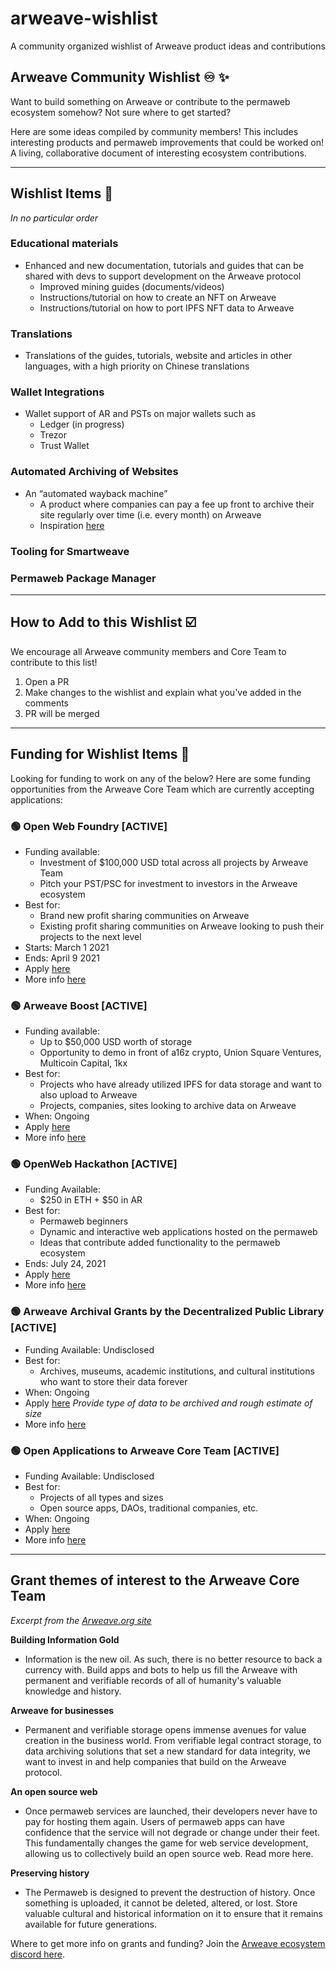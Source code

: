 # arweave-wishlist 
A community organized wishlist of Arweave product ideas and contributions

## Arweave Community Wishlist ♾️ ✨ 
Want to build something on Arweave or contribute to the permaweb ecosystem somehow? Not sure where to get started? 

Here are some ideas compiled by community members! This includes interesting products and permaweb improvements that could be worked on! A living, collaborative document of interesting ecosystem contributions.

-----

## Wishlist Items 📜 
_In no particular order_

### Educational materials
* Enhanced and new documentation, tutorials and guides that can be shared with devs to support development on the Arweave protocol
  * Improved mining guides (documents/videos)
  * Instructions/tutorial on how to create an NFT on Arweave
  * Instructions/tutorial on how to port IPFS NFT data to Arweave

### Translations
* Translations of the guides, tutorials, website and articles in other languages, with a high priority on Chinese translations

### Wallet Integrations
* Wallet support of AR and PSTs on major wallets such as 
  * Ledger (in progress) 
  * Trezor
  * Trust Wallet

### Automated Archiving of Websites 
* An “automated wayback machine”
  * A product where companies can pay a fee up front to archive their site regularly over time (i.e. every month) on Arweave
  * Inspiration [here](https://twitter.com/bobbyong/status/1364350713548079107)

### Tooling for Smartweave

### Permaweb Package Manager


------

## How to Add to this Wishlist ☑️
We encourage all Arweave community members and Core Team to contribute to this list! 

1. Open a PR
2. Make changes to the wishlist and explain what you've added in the comments
3. PR will be merged

------

## Funding for Wishlist Items 💸 
Looking for funding to work on any of the below? Here are some funding opportunities from the Arweave Core Team which are currently accepting applications: 

### 🟢 Open Web Foundry [ACTIVE]
* Funding available:
  * Investment of $100,000 USD total across all projects by Arweave Team 
  * Pitch your PST/PSC for investment to investors in the Arweave ecosystem
* Best for:
  * Brand new profit sharing communities on Arweave
  * Existing profit sharing communities on Arweave looking to push their projects to the next level
* Starts: March 1 2021
* Ends: April 9 2021
* Apply [here](https://gitcoin.co/hackathon/arweave3/onboard) 
* More info [here](https://arweave.medium.com/the-open-web-foundry-helping-profit-sharing-community-founders-gain-traction-and-raise-millions-deff08f3ca0e)

### 🟢 Arweave Boost [ACTIVE]
* Funding available:
  * Up to $50,000 USD worth of storage
  * Opportunity to demo in front of a16z crypto, Union Square Ventures, Multicoin Capital, 1kx
* Best for: 
  * Projects who have already utilized IPFS for data storage and want to also upload to Arweave
  * Projects, companies, sites looking to archive data on Arweave
* When: Ongoing
* Apply [here](https://boost.arweave.org/)
* More info [here](https://arweave.medium.com/announcing-arweave-boost-support-to-help-your-startup-thrive-b4750410e885) 

### 🟢 OpenWeb Hackathon [ACTIVE]
* Funding Available:
  * $250 in ETH + $50 in AR
* Best for:
  * Permaweb beginners
  * Dynamic and interactive web applications hosted on the permaweb
  * Ideas that contribute added functionality to the permaweb ecosystem 
* Ends: July 24, 2021
* Apply [here](https://gitcoin.co/issue/ArweaveTeam/Bounties/1) 
* More info [here](https://arweave.medium.com/towards-an-open-source-web-9ffe201fc044) 

### 🟢 Arweave Archival Grants by the Decentralized Public Library  [ACTIVE]
* Funding Available: Undisclosed
* Best for: 
  * Archives, museums, academic institutions, and cultural institutions who want to store their data forever
* When: Ongoing
* Apply [here](https://docs.google.com/forms/d/e/1FAIpQLSdq0WSFvm-bN99ujIu4xTqkjvr1ZObW_ghYK5rt09QCALL5Dg/viewform ) _Provide type of data to be archived and rough estimate of size_
* More info [here](https://www.arweave.org/get-involved/grants-funding) 

### 🟢 Open Applications to Arweave Core Team  [ACTIVE]
* Funding Available: Undisclosed
* Best for:
  * Projects of all types and sizes
  * Open source apps, DAOs, traditional companies, etc. 
* When: Ongoing
* Apply [here](https://forms.gle/Q6UwKvCkvqxdngrQ8) 
* More info [here](https://www.arweave.org/get-involved/grants-funding) 

-------

## Grant themes of interest to the Arweave Core Team
_Excerpt from the [Arweave.org site](https://www.arweave.org/get-involved/grants-funding)_

**Building Information Gold**
* Information is the new oil. As such, there is no better resource to back a currency with. Build apps and bots to help us fill the Arweave with permanent and verifiable records of all of humanity's valuable knowledge and history.

**Arweave for businesses**
* Permanent and verifiable storage opens immense avenues for value creation in the business world. From verifiable legal contract storage, to data archiving solutions that set a new standard for data integrity, we want to invest in and help companies that build on the Arweave protocol.

**An open source web** 
* Once permaweb services are launched, their developers never have to pay for hosting them again. Users of permaweb apps can have confidence that the service will not degrade or change under their feet. This fundamentally changes the game for web service development, allowing us to collectively build an open source web. Read more here.

**Preserving history**
* The Permaweb is designed to prevent the destruction of history. Once something is uploaded, it cannot be deleted, altered, or lost. Store valuable cultural and historical information on it to ensure that it remains available for future generations.

Where to get more info on grants and funding? Join the [Arweave ecosystem discord here](https://arweave.chat/open-web-foundry).
